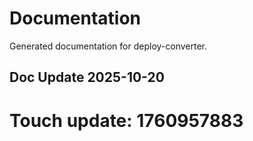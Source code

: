 # Documentation

Generated documentation for deploy-converter.

## Doc Update 2025-10-20

# Touch update: 1760957883
